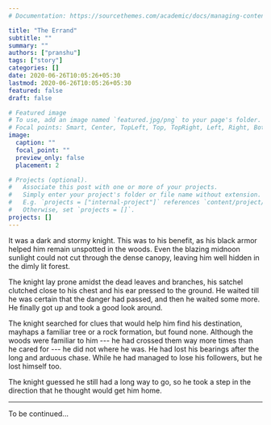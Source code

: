 ```yaml
---
# Documentation: https://sourcethemes.com/academic/docs/managing-content/

title: "The Errand"
subtitle: ""
summary: ""
authors: ["pranshu"]
tags: ["story"]
categories: []
date: 2020-06-26T10:05:26+05:30
lastmod: 2020-06-26T10:05:26+05:30
featured: false
draft: false

# Featured image
# To use, add an image named `featured.jpg/png` to your page's folder.
# Focal points: Smart, Center, TopLeft, Top, TopRight, Left, Right, BottomLeft, Bottom, BottomRight.
image:
  caption: ""
  focal_point: ""
  preview_only: false
  placement: 2

# Projects (optional).
#   Associate this post with one or more of your projects.
#   Simply enter your project's folder or file name without extension.
#   E.g. `projects = ["internal-project"]` references `content/project/deep-learning/index.md`.
#   Otherwise, set `projects = []`.
projects: []
---
```


It was a dark and stormy knight. This was to his benefit, as his black armor helped him remain unspotted in the woods. Even the blazing midnoon sunlight could not cut through the dense canopy, leaving him well hidden in the dimly lit forest. 

The knight lay prone amidst the dead leaves and branches, his satchel clutched close to his chest and his ear pressed to the ground. He waited till he was certain that the danger had passed, and then he waited some more. He finally got up and took a good look around. 

The knight searched for clues that would help him find his destination, mayhaps a familiar tree or a rock formation, but found none. Although the woods were familiar to him --- he had crossed them way more times than he cared for --- he did not where he was. He had lost his bearings after the long and arduous chase. While he had managed to lose his followers, but he lost himself too. 

The knight guessed he still had a long way to go, so he took a step in the direction that he thought would get him home. 

---

To be continued...

[//]: <> (Jeph looked around for a familiar landmark, but found none. He still had a long way to go. and took a step in the direction that he thought would get him home.)
[//]: <> (Although the woods were familiar to him, he had lost his bearings after the long and arduous chase. If only he got get the travellers off his scent, he could proceed with the delivery.)

